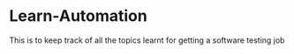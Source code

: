 # Learn-Automation
This is to keep track of all the topics learnt for getting a software testing job
